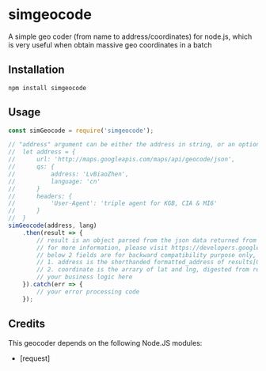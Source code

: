 simgeocode
==========

A simple geo coder (from name to address/coordinates) for node.js, which is very useful when obtain massive geo coordinates in a batch
## Installation

```
npm install simgeocode
```

## Usage
```javascript
const simGeocode = require('simgeocode');

// "address" argument can be either the address in string, or an options object (for advanced user only) for request, e.g.
//  let address = {
//      url: 'http://maps.googleapis.com/maps/api/geocode/json',
//      qs: {
//          address: 'LvBiaoZhen',
//          language: 'cn'
//      }
//      headers: {
//          'User-Agent': 'triple agent for KGB, CIA & MI6'
//      }
//  }
simGeocode(address, lang)
    .then(result => {
        // result is an object parsed from the json data returned from google map geocode/geodecode service
        // for more information, please visit https://developers.google.com/maps/documentation/geocoding/intro
        // below 2 fields are for backward compatibility purpose only, not recommended: 
        // 1. address is the shorthanded formatted_address of results[0]
        // 2. coordinate is the arrary of lat and lng, digested from results[0]
        // your business logic here
    }).catch(err => {
        // your error processing code
    });
```


Credits
---------------

This geocoder depends on the following Node.JS modules:
* [request]
